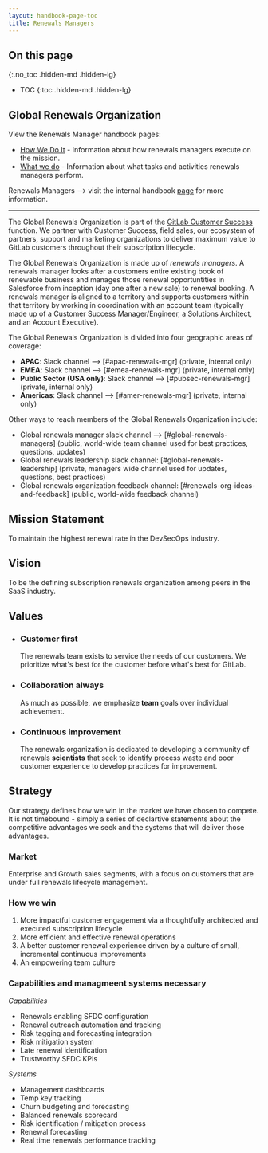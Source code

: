 ```yaml
---
layout: handbook-page-toc
title: Renewals Managers 
---
```


## On this page
{:.no_toc .hidden-md .hidden-lg}

- TOC
{:toc .hidden-md .hidden-lg}

Global Renewals Organization
---

View the Renewals Manager handbook pages:
- [How We Do It](https://about.gitlab.com/handbook/customer-success/renewals-managers/how) - Information about how renewals managers execute on the mission.
- [What we do](https://about.gitlab.com/handbook/customer-success/renewals-managers/what) - Information about what tasks and activities renewals managers perform.

Renewals Managers --> visit the internal handbook [page](https://internal-handbook.gitlab.io/handbook/sales/go-to-market/renewals/) for more information.

---
The Global Renewals Organization is part of the [GitLab Customer Success](https://about.gitlab.com/handbook/customer-success/) function. We partner with Customer Success, field sales, our ecosystem of partners, support and marketing organizations to deliver maximum value to GitLab customers throughout their subscription lifecycle.

The Global Renewals Organization is made up of *renewals managers*. A renewals manager looks after a customers entire existing book of renewable business and manages those renewal opportuntities in Salesforce from inception (day one after a new sale) to renewal booking. A renewals manager is aligned to a territory and supports customers within that territory by working in coordination with an account team (typically made up of a Customer Success Manager/Engineer, a Solutions Architect, and an Account Executive).

The Global Renewals Organization is divided into four geographic areas of coverage:

- **APAC**: Slack channel --> [#apac-renewals-mgr] (private, internal only) 
- **EMEA**: Slack channel --> [#emea-renewals-mgr] (private, internal only)
- **Public Sector (USA only)**: Slack channel --> [#pubsec-renewals-mgr] (private, internal only)
- **Americas**: Slack channel --> [#amer-renewals-mgr] (private, internal only)

Other ways to reach members of the Global Renewals Organization include: 

- Global renewals manager slack channel --> [#global-renewals-managers] (public, world-wide team channel used for best practices, questions, updates)
- Global renewals leadership slack channel: [#global-renewals-leadership] (private, managers wide channel used for updates, questions, best practices)
- Global renewals organization feedback channel: [#renewals-org-ideas-and-feedback] (public, world-wide feedback channel)


## Mission Statement

To maintain the highest renewal rate in the DevSecOps industry. 


## Vision 

To be the defining subscription renewals organization among peers in the SaaS industry. 


## Values

- ### Customer first
  The renewals team exists to service the needs of our customers. We prioritize what's best for the customer before what's best for GitLab. 
- ### Collaboration always
   As much as possible, we emphasize **team** goals over individual achievement. 
- ### Continuous improvement
   The renewals organization is dedicated to developing a community of renewals **scientists** that seek to identify process waste and poor customer experience to develop practices for improvement. 

## Strategy

Our strategy defines how we win in the market we have chosen to compete. It is not timebound - simply a series of declartive statements about the competitive advantages we seek and the systems that will deliver those advantages. 

### Market

 Enterprise and Growth sales segments, with a focus on customers that are under full renewals lifecycle management.

### How we win

1. More impactful customer engagement via a thoughtfully architected and executed subscription lifecycle
2. More efficient and effective renewal operations
3. A better customer renewal experience driven by a culture of small, incremental continuous improvements
4. An empowering team culture

### Capabilities and managmeent systems necessary

*Capabilities*

- Renewals enabling SFDC configuration
- Renewal outreach automation and tracking
- Risk tagging and forecasting integration 
- Risk mitigation system
- Late renewal identification
- Trustworthy SFDC KPIs

*Systems* 
- Management dashboards
- Temp key tracking
- Churn budgeting and forecasting
- Balanced renewals scorecard
- Risk identification / mitigation process
- Renewal forecasting
- Real time renewals performance tracking


